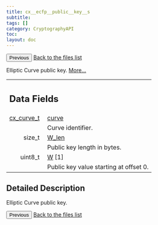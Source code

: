 ```yaml
---
title: cx__ecfp__public__key__s
subtitle:
tags: []
category: CryptographyAPI
toc:
layout: doc
---
```


<button class="uk-button uk-button-default uk-button-small uk-margin-medium-top" onclick="history.back()">Previous</button>
<a class="uk-button uk-button-default uk-button-small uk-margin-medium-top crypto-button" href="../../crypto-api/files">Back to the files list</a>


<p>Elliptic Curve public key.  
 <a href="../cx__ecfp__public__key__s#details">More...</a></p>
<table class="memberdecls">
<tr class="heading"><td colspan="4"><h2 class="groupheader"><a name="pub-attribs"></a>
Data Fields</h2></td></tr>
<tr class="memitem:a474bc8df07e877791f9b39dac8f9a8df"><td class="memItemLeft" align="right" valign="top"><a id="a474bc8df07e877791f9b39dac8f9a8df"></a>
<a class="el" href="../ox__ec_8h#ada004671ae8fe2032d4c144ed6ebb837">cx_curve_t</a>&#160;</td><td colspan="3" class="memItemRight" valign="bottom"><a class="el" href="../cx__ecfp__public__key__s#a474bc8df07e877791f9b39dac8f9a8df">curve</a></td></tr>
<tr class="memdesc:a474bc8df07e877791f9b39dac8f9a8df"><td class="mdescLeft">&#160;</td><td colspan="3" class="mdescRight">Curve identifier. <br /></td></tr>
<tr class="memitem:ac152483a0bfb4609cbecb818583b1c14"><td class="memItemLeft" align="right" valign="top"><a id="ac152483a0bfb4609cbecb818583b1c14"></a>
size_t&#160;</td><td colspan="3" class="memItemRight" valign="bottom"><a class="el" href="../cx__ecfp__public__key__s#ac152483a0bfb4609cbecb818583b1c14">W_len</a></td></tr>
<tr class="memdesc:ac152483a0bfb4609cbecb818583b1c14"><td class="mdescLeft">&#160;</td><td colspan="3" class="mdescRight">Public key length in bytes. <br /></td></tr>
<tr class="memitem:ac32a08901f9d2cc8a7ad433c1a871959"><td class="memItemLeft" align="right" valign="top"><a id="ac32a08901f9d2cc8a7ad433c1a871959"></a>
uint8_t&#160;</td><td colspan="3" class="memItemRight" valign="bottom"><a class="el" href="../cx__ecfp__public__key__s#ac32a08901f9d2cc8a7ad433c1a871959">W</a> [1]</td></tr>
<tr class="memdesc:ac32a08901f9d2cc8a7ad433c1a871959"><td class="mdescLeft">&#160;</td><td colspan="3" class="mdescRight">Public key value starting at offset 0. <br /></td></tr>
</table>
<a name="details" id="details"></a>

## Detailed Description

<div class="textblock"><p>Elliptic Curve public key. </p>
<button class="uk-button uk-button-default uk-button-small uk-margin-medium-top" onclick="history.back()">Previous</button>
<a class="uk-button uk-button-default uk-button-small uk-margin-medium-top crypto-button" href="../../crypto-api/files">Back to the files list</a>
